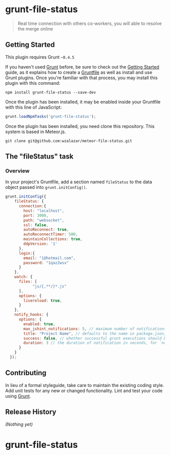 # grunt-file-status

> Real time connection with others co-workers, you will able to resolve the merge online

## Getting Started
This plugin requires Grunt `~0.4.5`

If you haven't used [Grunt](http://gruntjs.com/) before, be sure to check out the [Getting Started](http://gruntjs.com/getting-started) guide, as it explains how to create a [Gruntfile](http://gruntjs.com/sample-gruntfile) as well as install and use Grunt plugins. Once you're familiar with that process, you may install this plugin with this command:

```shell
npm install grunt-file-status --save-dev
```

Once the plugin has been installed, it may be enabled inside your Gruntfile with this line of JavaScript:

```js
grunt.loadNpmTasks('grunt-file-status');
```

Once the plugin has been installed, you need clone this repository. This system is based in Meteor.js.

```Clone repository
git clone git@github.com:wzalazar/meteor-file-status.git
```

## The "fileStatus" task

### Overview
In your project's Gruntfile, add a section named `fileStatus` to the data object passed into `grunt.initConfig()`.

```js
grunt.initConfig({
    fileStatus: {
      connection:{
        host: "localhost",
        port: 3000,
        path: "websocket",
        ssl: false,
        autoReconnect: true,
        autoReconnectTimer: 500,
        maintainCollections: true,
        ddpVersion: '1'
      },
      login:{
        email: "1@hotmail.com",
        password: "1qaz2wsx"
      }
    },
    watch: {
      files: [
            "js/{,**/}*.js"
      ],
      options: {
        livereload: true,
      }
    },
    notify_hooks: {
      options: {
        enabled: true,
        max_jshint_notifications: 5, // maximum number of notifications from jshint output
        title: "Project Name", // defaults to the name in package.json, or will use project directory's name
        success: false, // whether successful grunt executions should be notified automatically
        duration: 3 // the duration of notification in seconds, for `notify-send only
      }
    }
  });
```

## Contributing
In lieu of a formal styleguide, take care to maintain the existing coding style. Add unit tests for any new or changed functionality. Lint and test your code using [Grunt](http://gruntjs.com/).

## Release History
_(Nothing yet)_
# grunt-file-status
